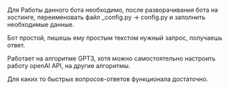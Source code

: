 Для Работы данного бота необходимо, после разворачивания бота на хостинге, переименовать файл 
_config.py  ->  config.py
и заполнить необходимые данные.

Бот простой, пишешь ему простым текстом нужный запрос, получаешь ответ.

Работает на алгоритме GPT3, хотя можно самостоятельно настроить работу openAI API, на другие алгоритмы.

Для каких то быстрых вопросов-ответов функционала достаточно.



